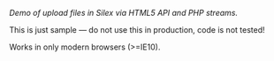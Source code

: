*Demo of upload files in Silex via HTML5 API and PHP streams.*

This is just sample — do not use this in production, code is not tested!

Works in only modern browsers (>=IE10).